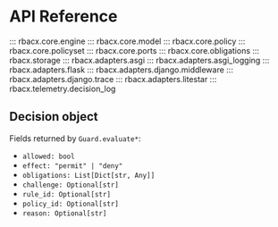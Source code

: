 
# API Reference

::: rbacx.core.engine
::: rbacx.core.model
::: rbacx.core.policy
::: rbacx.core.policyset
::: rbacx.core.ports
::: rbacx.core.obligations
::: rbacx.storage
::: rbacx.adapters.asgi
::: rbacx.adapters.asgi_logging
::: rbacx.adapters.flask
::: rbacx.adapters.django.middleware
::: rbacx.adapters.django.trace
::: rbacx.adapters.litestar
::: rbacx.telemetry.decision_log


## Decision object

Fields returned by `Guard.evaluate*`:

- `allowed: bool`
- `effect: "permit" | "deny"`
- `obligations: List[Dict[str, Any]]`
- `challenge: Optional[str]`
- `rule_id: Optional[str]`
- `policy_id: Optional[str]`
- `reason: Optional[str]`

